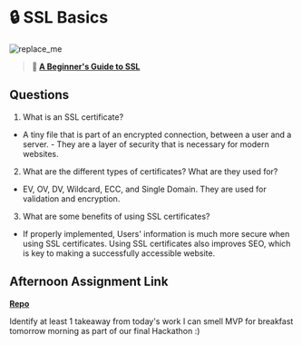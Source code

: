 # 🔒 SSL Basics

![replace_me](https://codeworks.blob.core.windows.net/public/assets/img/illustrations/placeholder.svg)

> **📖 [A Beginner's Guide to SSL](https://codeworksacademy.com/fs-student-guide/resources/wk8-9/07-SSL)**

## Questions

1. What is an SSL certificate?
 - A tiny file that is part of an encrypted connection, between a user and a server.  - They are a layer of security that is necessary for modern websites.

2. What are the different types of certificates? What are they used for?
 - EV, OV, DV, Wildcard, ECC, and Single Domain. They are used for validation and encryption.
3. What are some benefits of using SSL certificates?
 - If properly implemented, Users' information is much more secure when using SSL certificates. Using SSL certificates also improves SEO, which is key to making a successfully accessible website.
## Afternoon Assignment Link

**[Repo](https://ontracker-capstone.herokuapp.com/#/)**

Identify at least 1 takeaway from today's work
I can smell MVP for breakfast tomorrow morning as part of our final Hackathon :)